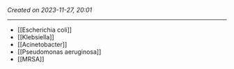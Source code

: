 *Created on 2023-11-27, 20:01* 

---
- [[Escherichia coli]] 
- [[Klebsiella]]
- [[Acinetobacter]]
- [[Pseudomonas aeruginosa]]
- [[MRSA]] 